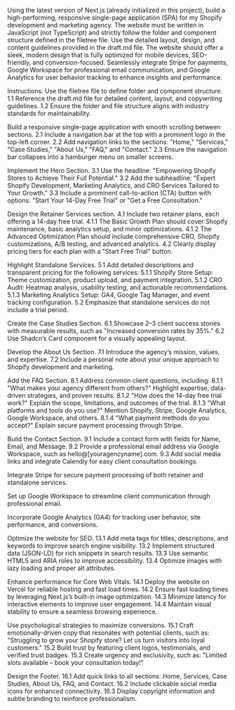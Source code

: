 Using the latest version of Next.js (already initialized in this project), build a high-performing, responsive single-page application (SPA) for my Shopify development and marketing agency. The website must be written in JavaScript (not TypeScript) and strictly follow the folder and component structure defined in the filetree file. Use the detailed layout, design, and content guidelines provided in the draft.md file. The website should offer a sleek, modern design that is fully optimized for mobile devices, SEO-friendly, and conversion-focused. Seamlessly integrate Stripe for payments, Google Workspace for professional email communication, and Google Analytics for user behavior tracking to enhance insights and performance.

Instructions:
Use the filetree file to define folder and component structure.
1.1 Reference the draft.md file for detailed content, layout, and copywriting guidelines.
1.2 Ensure the folder and file structure aligns with industry standards for maintainability.

Build a responsive single-page application with smooth scrolling between sections.
2.1 Include a navigation bar at the top with a prominent logo in the top-left corner.
2.2 Add navigation links to the sections: "Home," "Services," "Case Studies," "About Us," "FAQ," and "Contact." 2.3 Ensure the navigation bar collapses into a hamburger menu on smaller screens.

Implement the Hero Section.
3.1 Use the headline: "Empowering Shopify Stores to Achieve Their Full Potential."
3.2 Add the subheadline: "Expert Shopify Development, Marketing Analytics, and CRO Services Tailored to Your Growth."
3.3 Include a prominent call-to-action (CTA) button with options: "Start Your 14-Day Free Trial" or "Get a Free Consultation."

Design the Retainer Services section.
4.1 Include two retainer plans, each offering a 14-day free trial.
4.1.1 The Basic Growth Plan should cover Shopify maintenance, basic analytics setup, and minor optimizations.
4.1.2 The Advanced Optimization Plan should include comprehensive CRO, Shopify customizations, A/B testing, and advanced analytics.
4.2 Clearly display pricing tiers for each plan with a "Start Free Trial" button.

Highlight Standalone Services.
5.1 Add detailed descriptions and transparent pricing for the following services:
5.1.1 Shopify Store Setup: Theme customization, product upload, and payment integration.
5.1.2 CRO Audit: Heatmap analysis, usability testing, and actionable recommendations.
5.1.3 Marketing Analytics Setup: GA4, Google Tag Manager, and event tracking configuration.
5.2 Emphasize that standalone services do not include a trial period.

Create the Case Studies Section.
6.1 Showcase 2–3 client success stories with measurable results, such as "Increased conversion rates by 35%."
6.2 Use Shadcn’s Card component for a visually appealing layout.

Develop the About Us Section.
7.1 Introduce the agency’s mission, values, and expertise.
7.2 Include a personal note about your unique approach to Shopify development and marketing.

Add the FAQ Section.
8.1 Address common client questions, including:
8.1.1 "What makes your agency different from others?" Highlight expertise, data-driven strategies, and proven results.
8.1.2 "How does the 14-day free trial work?" Explain the scope, limitations, and outcomes of the trial.
8.1.3 "What platforms and tools do you use?" Mention Shopify, Stripe, Google Analytics, Google Workspace, and others.
8.1.4 "What payment methods do you accept?" Explain secure payment processing through Stripe.

Build the Contact Section.
9.1 Include a contact form with fields for Name, Email, and Message.
9.2 Provide a professional email address via Google Workspace, such as hello@[youragencyname].com.
9.3 Add social media links and integrate Calendly for easy client consultation bookings.

Integrate Stripe for secure payment processing of both retainer and standalone services.

Set up Google Workspace to streamline client communication through professional email.

Incorporate Google Analytics (GA4) for tracking user behavior, site performance, and conversions.

Optimize the website for SEO.
13.1 Add meta tags for titles, descriptions, and keywords to improve search engine visibility.
13.2 Implement structured data (JSON-LD) for rich snippets in search results.
13.3 Use semantic HTML5 and ARIA roles to improve accessibility. 13.4 Optimize images with lazy loading and proper alt attributes.

Enhance performance for Core Web Vitals.
14.1 Deploy the website on Vercel for reliable hosting and fast load times.
14.2 Ensure fast loading times by leveraging Next.js’s built-in image optimization.
14.3 Minimize latency for interactive elements to improve user engagement.
14.4 Maintain visual stability to ensure a seamless browsing experience.

Use psychological strategies to maximize conversions.
15.1 Craft emotionally-driven copy that resonates with potential clients, such as: "Struggling to grow your Shopify store? Let us turn visitors into loyal customers."
15.2 Build trust by featuring client logos, testimonials, and verified trust badges.
15.3 Create urgency and exclusivity, such as: "Limited slots available – book your consultation today!"

Design the Footer.
16.1 Add quick links to all sections: Home, Services, Case Studies, About Us, FAQ, and Contact.
16.2 Include clickable social media icons for enhanced connectivity.
16.3 Display copyright information and subtle branding to reinforce professionalism.
